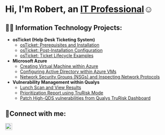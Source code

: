 <h1>Hi, I'm Robert, an <a href="https://www.linkedin.com/in/j-robert-rafol-b2208a265/">IT Professional</a>☺</h1>

<h2>👨‍💻 Information Technology Projects:</h2>

- <b>osTicket (Help Desk Ticketing System)</b>
  - [osTicket: Prerequisites and Installation](https://github.com/jrobertrafol/osticket-prereqs)
  - [osTicket: Post-Installation Configuration](https://github.com/jrobertrafol/post-install-config)
  - [osTicket: Ticket Lifecycle Examples](https://github.com/jrobertrafol/ticket-lifecycle)
- <b>Microsoft Azure</b>
  - [Creating Virtual Machine within Azure](https://github.com/jrobertrafol/creating-vm)
  - [Configuring Active Directory within Azure VMs](https://github.com/jrobertrafol/configure-ad)
  - [Network Security Groups (NSGs) and Inspecting Network Protocols](https://github.com/jrobertrafol/azure-network-protocols)
- <b>Vulnerability Management within Qualys</b>
  - [Lunch Scan and View Results](https://github.com/jrobertrafol/scan-view)
  - [Prioritization Report using TruRisk Mode](https://github.com/jrobertrafol/prioritization-report)
  - [Patch High-QDS vulnerabilities from Qualys TruRisk Dashboard](https://github.com/jrobertrafol/patch-vulnerabilities)

<h2>🤳Connect with me:</h2>


[<img align="left" alt="Josh | LinkedIn" width="22px" src="https://cdn.jsdelivr.net/npm/simple-icons@v3/icons/linkedin.svg" />][linkedin]


[linkedin]: https://linkedin.com/in/j-robert-rafol-b2208a265/
